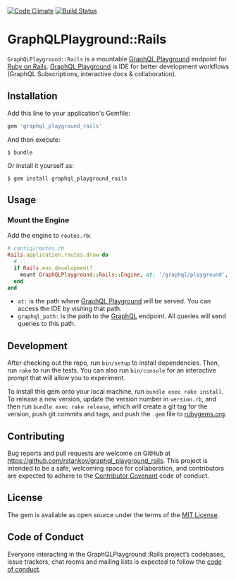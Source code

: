 [![Code Climate](https://codeclimate.com/github/RStankov/graphql-playground-rails.svg)](https://codeclimate.com/github/RStankov/graphql-playground-rails)
[![Build Status](https://secure.travis-ci.org/RStankov/graphql-playground-rails.svg)](http://travis-ci.org/RStankov/graphql-playground-rails)

# GraphQLPlayground::Rails

`GraphQLPlayground::Rails` is a mountable [GraphQL Playground](https://github.com/graphcool/graphql-playground) endpoint for [Ruby on Rails](http://rubyonrails.org/). [GraphQL Playground](https://github.com/graphcool/graphql-playground) is IDE for better development workflows (GraphQL Subscriptions, interactive docs & collaboration).

## Installation

Add this line to your application's Gemfile:

```ruby
gem 'graphql_playground_rails'
```

And then execute:

    $ bundle

Or install it yourself as:

    $ gem install graphql_playground_rails

## Usage

### Mount the Engine

Add the engine to `routes.rb`:

```ruby
# config/routes.rb
Rails.application.routes.draw do
  # ...
  if Rails.env.development?
    mount GraphQLPlayground::Rails::Engine, at: '/graphql/playground', graphql_path: '/graphql'
  end
end
```

- `at:` is the path where [GraphQL Playground](https://github.com/graphcool/graphql-playground) will be served. You can access the IDE by visiting that path.
- `graphql_path:` is the path to the [GraphQL](https://rubygems.org/gems/graphql) endpoint. All queries will send queries to this path.

## Development

After checking out the repo, run `bin/setup` to install dependencies. Then, run `rake` to run the tests. You can also run `bin/console` for an interactive prompt that will allow you to experiment.

To install this gem onto your local machine, run `bundle exec rake install`. To release a new version, update the version number in `version.rb`, and then run `bundle exec rake release`, which will create a git tag for the version, push git commits and tags, and push the `.gem` file to [rubygems.org](https://rubygems.org).

## Contributing

Bug reports and pull requests are welcome on GitHub at https://github.com/rstankov/graphql_playground_rails. This project is intended to be a safe, welcoming space for collaboration, and contributors are expected to adhere to the [Contributor Covenant](http://contributor-covenant.org) code of conduct.

## License

The gem is available as open source under the terms of the [MIT License](https://opensource.org/licenses/MIT).

## Code of Conduct

Everyone interacting in the GraphQLPlayground::Rails project’s codebases, issue trackers, chat rooms and mailing lists is expected to follow the [code of conduct](https://github.com/rsatnkov/graphql_playground_rails/blob/master/CODE_OF_CONDUCT.md).
